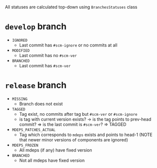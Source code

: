 All statuses are calculated top-down using `BranchesStatuses` class

# `develop` branch
- `IGNORED`
  - Last commit has `#scm-ignore` or no commits at all
- `MODIFIED`
  - Last commit has no `#scm-ver`
- `BRANCHED`
  - Last commit has `#scm-ver`
  
# `release` branch
- `MISSING`
  - Branch does not exist
- `TAGGED`
  - Tag exist, no commits after tag but `#scm-ver` or `#scm-ignore`
  - is tag with current version exists? -> is the tag points to prev-head commit? => is the last commit is `#scm-ver`? => TAGGED
- `MDEPS_PATCHES_ACTUAL`   
  - Tag which corresponds to `mdeps` exists and points to head-1 (NOTE that newer minor versions of components are ignored)
- `MDEPS_FROZEN` 
  - All mdeps (if any) have fixed version
- `BRANCHED`
  - Not all mdeps have fixed version

